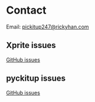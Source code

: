 # Contact

Email: [pickitup247@rickyhan.com](mailto:pickitup247@rickyhan.com)

## Xprite issues

[GitHub issues](https://github.com/pickitup247/xprite-issues/issues)

## pyckitup issues

[GitHub issues](https://github.com/pickitup247/pyckitup/issues)